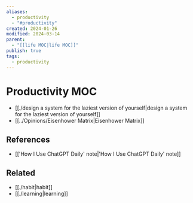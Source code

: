 ```yaml
---
aliases:
  - productivity
  - "#productivity"
created: 2024-01-26
modified: 2024-03-14
parent:
  - "[[life MOC|life MOC]]"
publish: true
tags:
  - productivity
---
```


# Productivity MOC
- [[./design a system for the laziest version of yourself|design a system for the laziest version of yourself]]
- [[../Opinions/Eisenhower Matrix|Eisenhower Matrix]]

## References
- [['How I Use ChatGPT Daily' note|'How I Use ChatGPT Daily' note]]
## Related
- [[./habit|habit]]
- [[./learning|learning]]
